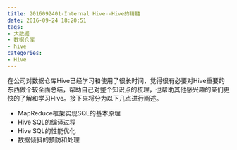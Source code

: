 ```yaml
---
title: 2016092401-Internal Hive--Hive的精髓
date: 2016-09-24 18:20:51
tags:
- 大数据
- 数据仓库
- hive
categories:
- Hive
---
```


在公司对数据仓库Hive已经学习和使用了很长时间，觉得很有必要对Hive重要的东西做个较全面总结，帮助自己对整个知识点的梳理，也帮助其他感兴趣的亲们更快的了解和学习Hive。接下来将分为以下几点进行阐述。

+ MapReduce框架实现SQL的基本原理
+ Hive SQL的编译过程
+ Hive SQL的性能优化
+ 数据倾斜的预防和处理
